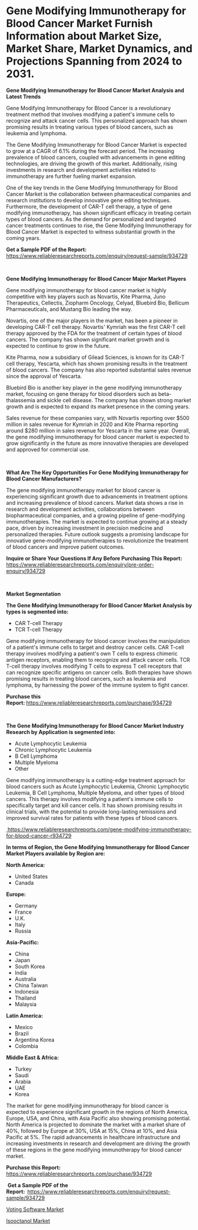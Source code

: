 <p><h1>Gene Modifying Immunotherapy for Blood Cancer Market Furnish Information about Market Size, Market Share, Market Dynamics, and Projections Spanning from 2024 to 2031.</h1></p><p><strong>Gene Modifying Immunotherapy for Blood Cancer Market Analysis and Latest Trends</strong></p>
<p><p>Gene Modifying Immunotherapy for Blood Cancer is a revolutionary treatment method that involves modifying a patient's immune cells to recognize and attack cancer cells. This personalized approach has shown promising results in treating various types of blood cancers, such as leukemia and lymphoma.</p><p>The Gene Modifying Immunotherapy for Blood Cancer Market is expected to grow at a CAGR of 6.1% during the forecast period. The increasing prevalence of blood cancers, coupled with advancements in gene editing technologies, are driving the growth of this market. Additionally, rising investments in research and development activities related to immunotherapy are further fueling market expansion.</p><p>One of the key trends in the Gene Modifying Immunotherapy for Blood Cancer Market is the collaboration between pharmaceutical companies and research institutions to develop innovative gene editing techniques. Furthermore, the development of CAR-T cell therapy, a type of gene modifying immunotherapy, has shown significant efficacy in treating certain types of blood cancers. As the demand for personalized and targeted cancer treatments continues to rise, the Gene Modifying Immunotherapy for Blood Cancer Market is expected to witness substantial growth in the coming years.</p></p>
<p><strong>Get a Sample PDF of the Report:&nbsp;</strong> <a href="https://www.reliableresearchreports.com/enquiry/request-sample/934729">https://www.reliableresearchreports.com/enquiry/request-sample/934729</a></p>
<p>&nbsp;</p>
<p><strong>Gene Modifying Immunotherapy for Blood Cancer Major Market Players</strong></p>
<p><p>Gene modifying immunotherapy for blood cancer market is highly competitive with key players such as Novartis, Kite Pharma, Juno Therapeutics, Cellectis, Ziopharm Oncology, Celyad, Bluebird Bio, Bellicum Pharmaceuticals, and Mustang Bio leading the way. </p><p>Novartis, one of the major players in the market, has been a pioneer in developing CAR-T cell therapy. Novartis' Kymriah was the first CAR-T cell therapy approved by the FDA for the treatment of certain types of blood cancers. The company has shown significant market growth and is expected to continue to grow in the future. </p><p>Kite Pharma, now a subsidiary of Gilead Sciences, is known for its CAR-T cell therapy, Yescarta, which has shown promising results in the treatment of blood cancers. The company has also reported substantial sales revenue since the approval of Yescarta.</p><p>Bluebird Bio is another key player in the gene modifying immunotherapy market, focusing on gene therapy for blood disorders such as beta-thalassemia and sickle cell disease. The company has shown strong market growth and is expected to expand its market presence in the coming years.</p><p>Sales revenue for these companies vary, with Novartis reporting over $500 million in sales revenue for Kymriah in 2020 and Kite Pharma reporting around $280 million in sales revenue for Yescarta in the same year. Overall, the gene modifying immunotherapy for blood cancer market is expected to grow significantly in the future as more innovative therapies are developed and approved for commercial use.</p></p>
<p>&nbsp;</p>
<p><strong>What Are The Key Opportunities For Gene Modifying Immunotherapy for Blood Cancer Manufacturers?</strong></p>
<p><p>The gene modifying immunotherapy market for blood cancer is experiencing significant growth due to advancements in treatment options and increasing prevalence of blood cancers. Market data shows a rise in research and development activities, collaborations between biopharmaceutical companies, and a growing pipeline of gene-modifying immunotherapies. The market is expected to continue growing at a steady pace, driven by increasing investment in precision medicine and personalized therapies. Future outlook suggests a promising landscape for innovative gene-modifying immunotherapies to revolutionize the treatment of blood cancers and improve patient outcomes.</p></p>
<p><strong>Inquire or Share Your Questions If Any Before Purchasing This Report:</strong> <a href="https://www.reliableresearchreports.com/enquiry/pre-order-enquiry/934729">https://www.reliableresearchreports.com/enquiry/pre-order-enquiry/934729</a></p>
<p>&nbsp;</p>
<p><strong>Market Segmentation</strong></p>
<p><strong>The Gene Modifying Immunotherapy for Blood Cancer Market Analysis by types is segmented into:</strong></p>
<p><ul><li>CAR T-cell Therapy</li><li>TCR T-cell Therapy</li></ul></p>
<p><p>Gene modifying immunotherapy for blood cancer involves the manipulation of a patient's immune cells to target and destroy cancer cells. CAR T-cell therapy involves modifying a patient's own T cells to express chimeric antigen receptors, enabling them to recognize and attack cancer cells. TCR T-cell therapy involves modifying T cells to express T cell receptors that can recognize specific antigens on cancer cells. Both therapies have shown promising results in treating blood cancers, such as leukemia and lymphoma, by harnessing the power of the immune system to fight cancer.</p></p>
<p><strong>Purchase this Report:&nbsp;</strong><a href="https://www.reliableresearchreports.com/purchase/934729">https://www.reliableresearchreports.com/purchase/934729</a></p>
<p>&nbsp;</p>
<p><strong>The Gene Modifying Immunotherapy for Blood Cancer Market Industry Research by Application is segmented into:</strong></p>
<p><ul><li>Acute Lymphocytic Leukemia</li><li>Chronic Lymphocytic Leukemia</li><li>B Cell Lymphoma</li><li>Multiple Myeloma</li><li>Other</li></ul></p>
<p><p>Gene modifying immunotherapy is a cutting-edge treatment approach for blood cancers such as Acute Lymphocytic Leukemia, Chronic Lymphocytic Leukemia, B Cell Lymphoma, Multiple Myeloma, and other types of blood cancers. This therapy involves modifying a patient's immune cells to specifically target and kill cancer cells. It has shown promising results in clinical trials, with the potential to provide long-lasting remissions and improved survival rates for patients with these types of blood cancers.</p></p>
<p><a href="https://www.reliableresearchreports.com/gene-modifying-immunotherapy-for-blood-cancer-r934729">&nbsp;https://www.reliableresearchreports.com/gene-modifying-immunotherapy-for-blood-cancer-r934729</a></p>
<p><strong>In terms of Region, the Gene Modifying Immunotherapy for Blood Cancer Market Players available by Region are:</strong></p>
<p>
    <p> <strong> North America: </strong>
        <ul>
            <li>United States</li>
            <li>Canada</li>
        </ul>
        </p> 
    <p> <strong> Europe: </strong>
        <ul>
            <li>Germany</li>
            <li>France</li>
            <li>U.K.</li>
            <li>Italy</li>
            <li>Russia</li>
        </ul>
        </p> 
    <p> <strong> Asia-Pacific: </strong>
        <ul>
            <li>China</li>
            <li>Japan</li>
            <li>South Korea</li>
            <li>India</li>
            <li>Australia</li>
            <li>China Taiwan</li>
            <li>Indonesia</li>
            <li>Thailand</li>
            <li>Malaysia</li>
        </ul>
        </p> 
    <p> <strong> Latin America: </strong>
        <ul>
            <li>Mexico</li>
            <li>Brazil</li>
            <li>Argentina Korea</li>
            <li>Colombia</li>
        </ul>
        </p> 
    <p> <strong> Middle East & Africa: </strong>
        <ul>
            <li>Turkey</li>
            <li>Saudi</li>
            <li>Arabia</li>
            <li>UAE</li>
            <li>Korea</li>
        </ul>
    </p>
    </p>
<p><p>The market for gene modifying immunotherapy for blood cancer is expected to experience significant growth in the regions of North America, Europe, USA, and China, with Asia Pacific also showing promising potential. North America is projected to dominate the market with a market share of 40%, followed by Europe at 30%, USA at 15%, China at 10%, and Asia Pacific at 5%. The rapid advancements in healthcare infrastructure and increasing investments in research and development are driving the growth of these regions in the gene modifying immunotherapy for blood cancer market.</p></p>
<p><strong>Purchase this Report: </strong><a href="https://www.reliableresearchreports.com/purchase/934729">https://www.reliableresearchreports.com/purchase/934729</a></p>
<p>&nbsp;<strong>Get a Sample PDF of the Report:&nbsp;&nbsp;</strong><a href="https://www.reliableresearchreports.com/enquiry/request-sample/934729">https://www.reliableresearchreports.com/enquiry/request-sample/934729</a></p>
<p><strong></strong></p>
<p><p><a href="https://github.com/AndreanneHane2023/Market-Research-Report-List-2/blob/main/voting-software-market.md">Voting Software Market</a></p><p><a href="https://www.linkedin.com/pulse/insights-isooctanol-market-share-competitive-landscape-period-1im5c?trackingId=g8opCmakS1u3OgaDD9o2WA%3D%3D">Isooctanol Market</a></p></p>